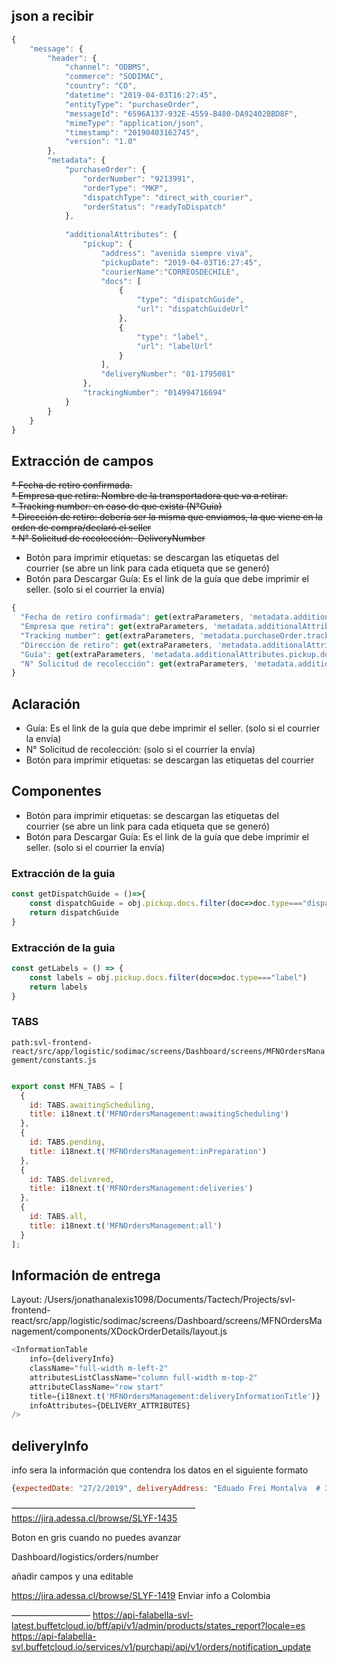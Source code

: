 ## json a recibir
```js
{
    "message": {
        "header": {
            "channel": "ODBMS",
            "commerce": "SODIMAC",
            "country": "CO",
            "datetime": "2019-04-03T16:27:45",
            "entityType": "purchaseOrder",
            "messageId": "6596A137-932E-4559-B480-DA92402BBD8F",
            "mimeType": "application/json",
            "timestamp": "20190403162745",
            "version": "1.0"
        },
        "metadata": {
            "purchaseOrder": {
                "orderNumber": "9213991",
                "orderType": "MKP",
                "dispatchType": "direct_with_courier",
                "orderStatus": "readyToDispatch"
            },
            
            "additionalAttributes": {
                "pickup": {
                    "address": "avenida siempre viva",
                    "pickupDate": "2019-04-03T16:27:45",
                    "courierName":"CORREOSDECHILE",
                    "docs": [
                        {
                            "type": "dispatchGuide",
                            "url": "dispatchGuideUrl"
                        },
                        {
                            "type": "label",
                            "url": "labelUrl"
                        }
                    ],
                    "deliveryNumber": "01-1795081"
                },
                "trackingNumber": "014994716694"
            }
        }
    }
}
```





## Extracción de campos

<del> * Fecha de retiro confirmada.  
<del> * Empresa que retira: Nombre de la transportadora que va a retirar.  
<del> * Tracking number: en caso de que exista (N°Guía)  
<del> * Dirección de retiro: debería ser la misma que enviamos, la que viene en la orden de compra/declaró el seller  
<del> * N° Solicitud de recolección:  DeliveryNumber  
* Botón para imprimir etiquetas: se descargan las etiquetas del courrier (se abre un link para cada etiqueta que se generó)
* Botón para Descargar Guía: Es el link de la guía que debe imprimir el seller. (solo si el courrier la envía)

```js
{
  "Fecha de retiro confirmada": get(extraParameters, 'metadata.additionalAttributes.pickup.pickupDate'),
  "Empresa que retira": get(extraParameters, 'metadata.additionalAttributes.courrierName'),
  "Tracking number": get(extraParameters, 'metadata.purchaseOrder.trackingNumber')",
  "Dirección de retiro": get(extraParameters, 'metadata.additionalAttributes.pickup.address'),
  "Guía": get(extraParameters, 'metadata.additionalAttributes.pickup.docs')
  "N° Solicitud de recolección": get(extraParameters, 'metadata.additionalAttributes.pickup.deliveryNumber')
}
```

## Aclaración

* Guía: Es el link de la guía que debe imprimir el seller. (solo si el courrier la envía)
* N° Solicitud de recolección:  (solo si el courrier la envía)
* Botón para imprimir etiquetas: se descargan las etiquetas del courrier

## Componentes
* Botón para imprimir etiquetas: se descargan las etiquetas del courrier (se abre un link para cada etiqueta que se generó)
* Botón para Descargar Guía: Es el link de la guía que debe imprimir el seller. (solo si el courrier la envía)


### Extracción de la guia

```js
const getDispatchGuide = ()=>{
    const dispatchGuide = obj.pickup.docs.filter(doc=>doc.type==="dispatchGuide")[0]
    return dispatchGuide
}

```
### Extracción de la guia
```js
const getLabels = () => {
    const labels = obj.pickup.docs.filter(doc=>doc.type==="label")
    return labels
}

```



### TABS
`path:svl-frontend-react/src/app/logistic/sodimac/screens/Dashboard/screens/MFNOrdersManagement/constants.js` 
```js

export const MFN_TABS = [
  {
    id: TABS.awaitingScheduling,
    title: i18next.t('MFNOrdersManagement:awaitingScheduling')
  },
  {
    id: TABS.pending,
    title: i18next.t('MFNOrdersManagement:inPreparation')
  },
  {
    id: TABS.delivered,
    title: i18next.t('MFNOrdersManagement:deliveries')
  },
  {
    id: TABS.all,
    title: i18next.t('MFNOrdersManagement:all')
  }
];
```

## Información de entrega

Layout:
/Users/jonathanalexis1098/Documents/Tactech/Projects/svl-frontend-react/src/app/logistic/sodimac/screens/Dashboard/screens/MFNOrdersManagement/components/XDockOrderDetails/layout.js


```js
<InformationTable
    info={deliveryInfo}
    className="full-width m-left-2"
    attributesListClassName="column full-width m-top-2"
    attributeClassName="row start"
    title={i18next.t('MFNOrdersManagement:deliveryInformationTitle')}
    infoAttributes={DELIVERY_ATTRIBUTES}
/>
```
## deliveryInfo
info sera la información que contendra los datos en el siguiente formato
```js
{expectedDate: "27/2/2019", deliveryAddress: "Eduado Frei Montalva  # 3092"}
```



—————————————————————
https://jira.adessa.cl/browse/SLYF-1435

Boton en gris cuando no puedes avanzar

Dashboard/logistics/orders/number

añadir campos y una editable



https://jira.adessa.cl/browse/SLYF-1419
Enviar info a Colombia



—————————
https://api-falabella-svl-latest.buffetcloud.io/bff/api/v1/admin/products/states_report?locale=es
https://api-falabella-svl.buffetcloud.io/services/v1/purchapi/api/v1/orders/notification_update

